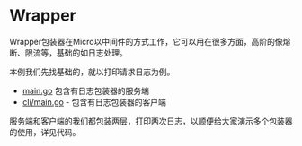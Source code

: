 # Wrapper

Wrapper包装器在Micro以中间件的方式工作，它可以用在很多方面，高阶的像熔断、限流等，基础的如日志处理。

本例我们先找基础的，就以打印请求日志为例。

- [main.go](./main.go)  包含有日志包装器的服务端
- [cli/main.go](./cli/main.go) - 包含有日志包装器的客户端

服务端和客户端的我们都包装两层，打印两次日志，以顺便给大家演示多个包装器的使用，详见代码。 

